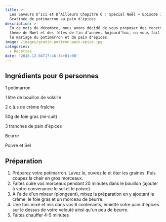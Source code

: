 ```yaml
---
title: >-
  Les Saveurs D’Ici et D’Ailleurs Chapitre 6 : Spécial Noël – Episode 1 :
  Gratinée de potimarron au pain d'épices
description: >-
  En ce mois de décembre, nous avons décidé de vous proposer des recettes sur le
  thème de Noël et des fêtes de fin d'année. Aujourd'hui, on vous fait découvrir
  le mariage du potimarron et du pain d'épices.
image: /images/gratin-potiron-pain-epice.jpg
categories:
  - Recettes
date: '2018-12-04T17:46:34+01:00'
---
```

## Ingrédients pour 6 personnes

1 potimarron

1 litre de bouillon de volaille

2 c.à.s de crème fraîche

50g de foie gras (mi-cuit)

3 tranches de pain d'épices

Beurre

Poivre et Sel

## Préparation

1. Préparez votre potimarron. Lavez le, ouvrez le et ôter les graines. Puis coupez la chair en gros morceaux.
2. Faites cuire vos morceaux pendant 20 minutes dans le bouillon (ajouter à votre convenance le sel et le poivre).
3. A l'aide d'un mixeur (plongeant), mixez la préparation en y ajoutant la crème, le foie gras et un morceau de beurre.
4. Une fois mixé et mis dans vos 6 contenants, émietté votre pain d'épices sur le dessus de votre velouté ainsi qu'un peu de beurre.
5. Faites chauffer 4-5 minutes
